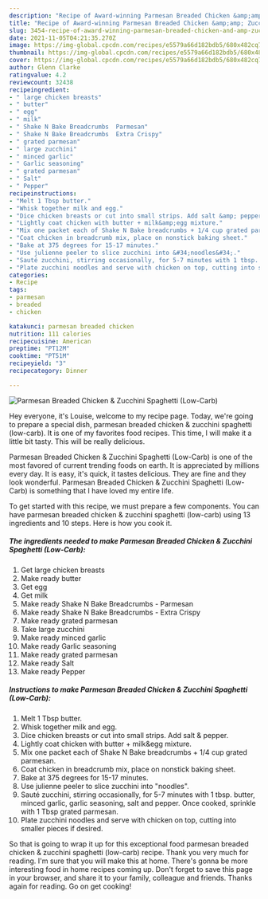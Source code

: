 ```yaml
---
description: "Recipe of Award-winning Parmesan Breaded Chicken &amp;amp; Zucchini Spaghetti (Low-Carb)"
title: "Recipe of Award-winning Parmesan Breaded Chicken &amp;amp; Zucchini Spaghetti (Low-Carb)"
slug: 3454-recipe-of-award-winning-parmesan-breaded-chicken-and-amp-zucchini-spaghetti-low-carb
date: 2021-11-05T04:21:35.270Z
image: https://img-global.cpcdn.com/recipes/e5579a66d182bdb5/680x482cq70/parmesan-breaded-chicken-zucchini-spaghetti-low-carb-recipe-main-photo.jpg
thumbnail: https://img-global.cpcdn.com/recipes/e5579a66d182bdb5/680x482cq70/parmesan-breaded-chicken-zucchini-spaghetti-low-carb-recipe-main-photo.jpg
cover: https://img-global.cpcdn.com/recipes/e5579a66d182bdb5/680x482cq70/parmesan-breaded-chicken-zucchini-spaghetti-low-carb-recipe-main-photo.jpg
author: Glenn Clarke
ratingvalue: 4.2
reviewcount: 32438
recipeingredient:
- " large chicken breasts"
- " butter"
- " egg"
- " milk"
- " Shake N Bake Breadcrumbs  Parmesan"
- " Shake N Bake Breadcrumbs  Extra Crispy"
- " grated parmesan"
- " large zucchini"
- " minced garlic"
- " Garlic seasoning"
- " grated parmesan"
- " Salt"
- " Pepper"
recipeinstructions:
- "Melt 1 Tbsp butter."
- "Whisk together milk and egg."
- "Dice chicken breasts or cut into small strips. Add salt &amp; pepper."
- "Lightly coat chicken with butter + milk&amp;egg mixture."
- "Mix one packet each of Shake N Bake breadcrumbs + 1/4 cup grated parmesan."
- "Coat chicken in breadcrumb mix, place on nonstick baking sheet."
- "Bake at 375 degrees for 15-17 minutes."
- "Use julienne peeler to slice zucchini into &#34;noodles&#34;."
- "Sauté zucchini, stirring occasionally, for 5-7 minutes with 1 tbsp. butter, minced garlic, garlic seasoning, salt and pepper. Once cooked, sprinkle with 1 Tbsp grated parmesan."
- "Plate zucchini noodles and serve with chicken on top, cutting into smaller pieces if desired."
categories:
- Recipe
tags:
- parmesan
- breaded
- chicken

katakunci: parmesan breaded chicken 
nutrition: 111 calories
recipecuisine: American
preptime: "PT12M"
cooktime: "PT51M"
recipeyield: "3"
recipecategory: Dinner

---
```



![Parmesan Breaded Chicken &amp; Zucchini Spaghetti (Low-Carb)](https://img-global.cpcdn.com/recipes/e5579a66d182bdb5/680x482cq70/parmesan-breaded-chicken-zucchini-spaghetti-low-carb-recipe-main-photo.jpg)

Hey everyone, it's Louise, welcome to my recipe page. Today, we're going to prepare a special dish, parmesan breaded chicken &amp; zucchini spaghetti (low-carb). It is one of my favorites food recipes. This time, I will make it a little bit tasty. This will be really delicious.



Parmesan Breaded Chicken &amp; Zucchini Spaghetti (Low-Carb) is one of the most favored of current trending foods on earth. It is appreciated by millions every day. It is easy, it's quick, it tastes delicious. They are fine and they look wonderful. Parmesan Breaded Chicken &amp; Zucchini Spaghetti (Low-Carb) is something that I have loved my entire life.


To get started with this recipe, we must prepare a few components. You can have parmesan breaded chicken &amp; zucchini spaghetti (low-carb) using 13 ingredients and 10 steps. Here is how you cook it.

<!--inarticleads1-->

##### The ingredients needed to make Parmesan Breaded Chicken &amp; Zucchini Spaghetti (Low-Carb):

1. Get  large chicken breasts
1. Make ready  butter
1. Get  egg
1. Get  milk
1. Make ready  Shake N Bake Breadcrumbs - Parmesan
1. Make ready  Shake N Bake Breadcrumbs - Extra Crispy
1. Make ready  grated parmesan
1. Take  large zucchini
1. Make ready  minced garlic
1. Make ready  Garlic seasoning
1. Make ready  grated parmesan
1. Make ready  Salt
1. Make ready  Pepper




<!--inarticleads2-->

##### Instructions to make Parmesan Breaded Chicken &amp; Zucchini Spaghetti (Low-Carb):

1. Melt 1 Tbsp butter.
1. Whisk together milk and egg.
1. Dice chicken breasts or cut into small strips. Add salt &amp; pepper.
1. Lightly coat chicken with butter + milk&amp;egg mixture.
1. Mix one packet each of Shake N Bake breadcrumbs + 1/4 cup grated parmesan.
1. Coat chicken in breadcrumb mix, place on nonstick baking sheet.
1. Bake at 375 degrees for 15-17 minutes.
1. Use julienne peeler to slice zucchini into &#34;noodles&#34;.
1. Sauté zucchini, stirring occasionally, for 5-7 minutes with 1 tbsp. butter, minced garlic, garlic seasoning, salt and pepper. Once cooked, sprinkle with 1 Tbsp grated parmesan.
1. Plate zucchini noodles and serve with chicken on top, cutting into smaller pieces if desired.




So that is going to wrap it up for this exceptional food parmesan breaded chicken &amp; zucchini spaghetti (low-carb) recipe. Thank you very much for reading. I'm sure that you will make this at home. There's gonna be more interesting food in home recipes coming up. Don't forget to save this page in your browser, and share it to your family, colleague and friends. Thanks again for reading. Go on get cooking!
